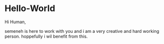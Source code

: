 # Hello-World

Hi Human,

semeneh is here to work with you and i am a very creative and hard working person.
hoppefully i wil benefit from this. 
